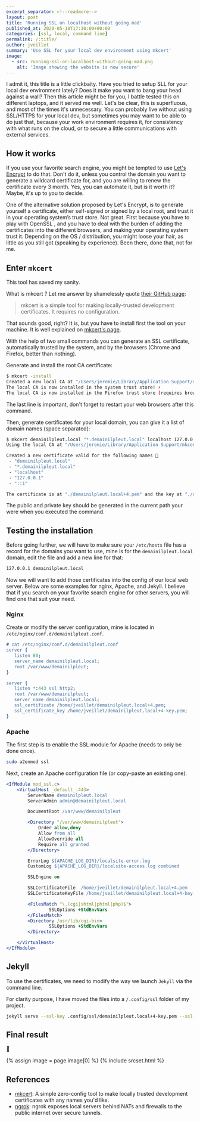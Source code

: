 ```yaml
---
excerpt_separator: <!--readmore-->
layout: post
title: 'Running SSL on localhost without going mad'
published_at: 2020-05-18T17:30:00+00:00
categories: [ssl, local, command line]
permalink: /:title/
author: jveillet
summary: 'Use SSL for your local dev environment using mkcert'
image:
  - src: running-ssl-on-localhost-without-going-mad.png
    alt: 'Image showing the website is now secure'
---
```


I admit it, this title is a little clickbaity. Have you tried to setup SLL for your local dev environment lately? Does it make you want to bang your head against a wall? Then this article might be for you, I battle tested this on different laptops, and it served me well. Let's be clear, this is superfluous, and most of the times it's unnecessary. You can probably live without using SSL/HTTPS for your local dev, but sometimes you may want to be able to do just that, because your work environment requires it, for consistency with what runs on the cloud, or to secure a little communications with external services.

<!--readmore-->

## How it works

If you use your favorite search engine, you might be tempted to use [Let's Encrypt](https://letsencrypt.org/docs/certificates-for-localhost/) to do that. Don't do it, unless you control the domain you want to generate a wildcard certificate for, and you are willing to renew the certificate every 3 month. Yes, you can automate it, but is it worth it? Maybe, it's up to you to decide.

One of the alternative solution proposed by Let's Encrypt, is to generate yourself a certificate, either self-signed or signed by a local root, and trust it in your operating system’s trust store. Not great. First because you have to play with OpenSSL , and you have to deal with the burden of adding the certificates into the different browsers, and making your operating system trust it. Depending on the OS / distribution, you might loose your hair, as little as you still got (speaking by experience). Been there, done that, not for me.

## Enter `mkcert`

This tool has saved my sanity.

What is mkcert ? Let me answer by shamelessly quote [their GitHub page](https://github.com/FiloSottile/mkcert):

> mkcert is a simple tool for making locally-trusted development certificates. It requires no configuration.

That sounds good, right? It is, but you have to install first the tool on your machine. It is well explained on [mkcert's page](https://github.com/FiloSottile/mkcert).

With the help of two small commands you can generate an SSL certificate, automatically trusted by the system, and by the browsers (Chrome and Firefox, better than nothing).

Generate and install the root CA certificate:

```bash
$ mkcert -install
Created a new local CA at "/Users/jeremie/Library/Application Support/mkcert" 💥
The local CA is now installed in the system trust store! ⚡️
The local CA is now installed in the Firefox trust store (requires browser restart)! 🦊
```

The last line is important, don't forget to restart your web browsers after this command.

Then, generate certificates for your local domain, you can give it a list of domain names (space separated):

```bash
$ mkcert demainilpleut.local "*.demainilpleut.local" localhost 127.0.0.1 ::1
Using the local CA at "/Users/jeremie/Library/Application Support/mkcert" ✨

Created a new certificate valid for the following names 📜
 - "demainilpleut.local"
 - "*.demainilpleut.local"
 - "localhost"
 - "127.0.0.1"
 - "::1"

The certificate is at "./demainilpleut.local+4.pem" and the key at "./demainilpleut.local+4-key.pem" ✅
```

The public and private key should be generated in the current path your were when you executed the command.

## Testing the installation

Before going further, we will have to make sure your `/etc/hosts` file has a record for the domains you want to use, mine is for the `demainilpleut.local` domain, edit the file and add a new line for that:

```bash
127.0.0.1 demainilpleut.local
```

Now we will want to add those certificates into the config of our local web server. Below are some examples for nginx, Apache, and Jekyll. I believe that if you search on your favorite search engine for other servers, you will find one that suit your need.

### Nginx

Create or modify the server configuration, mine is located in `/etc/nginx/conf.d/demainilpleut.conf`.

```erlang
# cat /etc/nginx/conf.d/demainilpleut.conf
server {
   listen 80;
   server_name demainilpleut.local;
   root /var/www/demainilpleut;
}

server {
   listen *:443 ssl http2;
   root /var/www/demainilpleut;
   server_name demainilpleut.local;
   ssl_certificate /home/jveillet/demainilpleut.local+4.pem;
   ssl_certificate_key /home/jveillet/demainilpleut.local+4-key.pem;
}
```

### Apache

The first step is to enable the SSL module for Apache (needs to only be done once).

```bash
sudo a2enmod ssl
```

Next, create an Apache configuration file (or copy-paste an existing one).

```apache
<IfModule mod_ssl.c>
    <VirtualHost _default_:443>
        ServerName demainilpleut.local
        ServerAdmin admin@demainilpleut.local

        DocumentRoot /var/www/demainilpleut

        <Directory "/var/www/demainilpleut">
            Order allow,deny
            Allow from all
            AllowOverride all
            Require all granted
        </Directory>

        ErrorLog ${APACHE_LOG_DIR}/localsite-error.log
        CustomLog ${APACHE_LOG_DIR}/localsite-access.log combined

        SSLEngine on

        SSLCertificateFile  /home/jveillet/demainilpleut.local+4.pem
        SSLCertificateKeyFile /home/jveillet/demainilpleut.local+4-key.pem

        <FilesMatch "\.(cgi|shtml|phtml|php)$">
                SSLOptions +StdEnvVars
        </FilesMatch>
        <Directory /usr/lib/cgi-bin>
                SSLOptions +StdEnvVars
        </Directory>

    </VirtualHost>
</IfModule>
```

## Jekyll

To use the certificates, we need to modify the way we launch `Jekyll` via the command line.

For clarity purpose, I have moved the files into a `/.config/ssl` folder of my project.

```bash
jekyll serve --ssl-key .config/ssl/demainilpleut.local+4-key.pem --ssl-cert .config/ssl/demainilpleut.local+4.pem
```

## Final result

🎉️

{% assign image =  page.image[0] %}
{% include srcset.html %}

## References

- [mkcert](https://github.com/FiloSottile/mkcert): A simple zero-config tool to make locally trusted development certificates with any names you'd like.
- [ngrok](https://ngrok.com/): ngrok exposes local servers behind NATs and firewalls to the public internet over secure tunnels.
